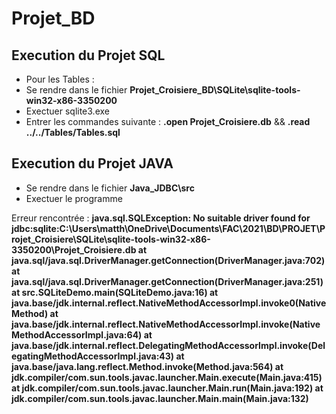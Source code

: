 # Projet_BD

## Execution du Projet SQL

* Pour les Tables : 
* Se rendre dans le fichier **Projet_Croisiere_BD\SQLite\sqlite-tools-win32-x86-3350200**
* Exectuer sqlite3.exe
* Entrer les commandes suivante :
**.open Projet_Croisiere.db** && **.read ../../Tables/Tables.sql**


## Execution du Projet JAVA

* Se rendre dans le fichier **Java_JDBC\src**
* Exectuer le programme  
	

Erreur rencontrée :
	**java.sql.SQLException: No suitable driver found for jdbc:sqlite:C:\Users\matth\OneDrive\Documents\FAC\2021\BD\PROJET\Projet_Croisiere\SQLite\sqlite-tools-win32-x86-3350200\Projet_Croisiere.db
        at java.sql/java.sql.DriverManager.getConnection(DriverManager.java:702)
        at java.sql/java.sql.DriverManager.getConnection(DriverManager.java:251)
        at src.SQLiteDemo.main(SQLiteDemo.java:16)
        at java.base/jdk.internal.reflect.NativeMethodAccessorImpl.invoke0(Native Method)
        at java.base/jdk.internal.reflect.NativeMethodAccessorImpl.invoke(NativeMethodAccessorImpl.java:64)
        at java.base/jdk.internal.reflect.DelegatingMethodAccessorImpl.invoke(DelegatingMethodAccessorImpl.java:43)
        at java.base/java.lang.reflect.Method.invoke(Method.java:564)
        at jdk.compiler/com.sun.tools.javac.launcher.Main.execute(Main.java:415)
        at jdk.compiler/com.sun.tools.javac.launcher.Main.run(Main.java:192)
        at jdk.compiler/com.sun.tools.javac.launcher.Main.main(Main.java:132)**
